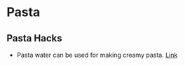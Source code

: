 # Pasta

## Pasta Hacks

- Pasta water can be used for making creamy pasta. [Link](https://www.themediterraneandish.com/mushroom-pasta-recipe/#wprm-recipe-container-39797)
